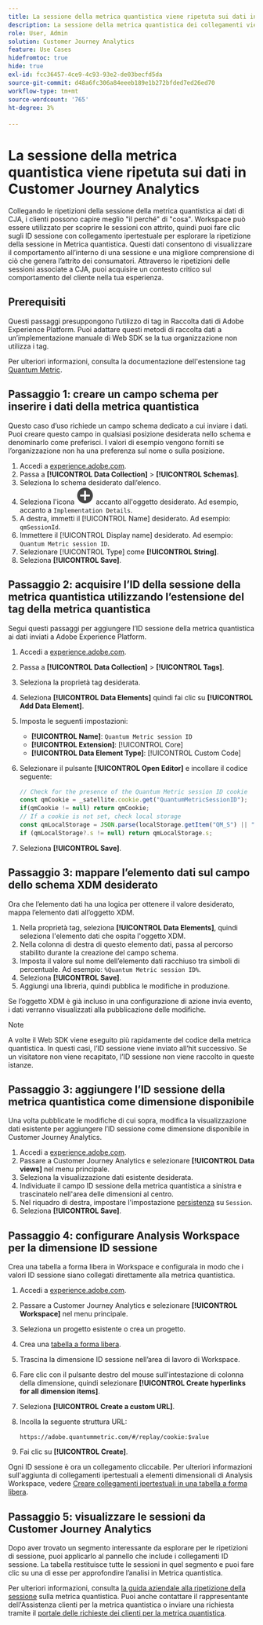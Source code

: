```yaml
---
title: La sessione della metrica quantistica viene ripetuta sui dati in Customer Journey Analytics
description: La sessione della metrica quantistica dei collegamenti viene ripetuta con i dati di CJA per comprendere meglio "il perché" dietro "cosa".
role: User, Admin
solution: Customer Journey Analytics
feature: Use Cases
hidefromtoc: true
hide: true
exl-id: fcc36457-4ce9-4c93-93e2-de03becfd5da
source-git-commit: d48a6fc306a84eeeb189e1b272bfded7ed26ed70
workflow-type: tm+mt
source-wordcount: '765'
ht-degree: 3%

---
```


# La sessione della metrica quantistica viene ripetuta sui dati in Customer Journey Analytics

Collegando le ripetizioni della sessione della metrica quantistica ai dati di CJA, i clienti possono capire meglio &quot;il perché&quot; di &quot;cosa&quot;.  Workspace può essere utilizzato per scoprire le sessioni con attrito, quindi puoi fare clic sugli ID sessione con collegamento ipertestuale per esplorare la ripetizione della sessione in Metrica quantistica.  Questi dati consentono di visualizzare il comportamento all’interno di una sessione e una migliore comprensione di ciò che genera l’attrito dei consumatori.  Attraverso le ripetizioni delle sessioni associate a CJA, puoi acquisire un contesto critico sul comportamento del cliente nella tua esperienza.

## Prerequisiti

Questi passaggi presuppongono l’utilizzo di tag in Raccolta dati di Adobe Experience Platform. Puoi adattare questi metodi di raccolta dati a un’implementazione manuale di Web SDK se la tua organizzazione non utilizza i tag.

Per ulteriori informazioni, consulta la documentazione dell&#39;estensione tag [Quantum Metric](https://experienceleague.adobe.com/en/docs/experience-platform/destinations/catalog/analytics/quantum-metric).

## Passaggio 1: creare un campo schema per inserire i dati della metrica quantistica

Questo caso d’uso richiede un campo schema dedicato a cui inviare i dati. Puoi creare questo campo in qualsiasi posizione desiderata nello schema e denominarlo come preferisci. I valori di esempio vengono forniti se l’organizzazione non ha una preferenza sul nome o sulla posizione.

1. Accedi a [experience.adobe.com](https://experience.adobe.com).
1. Passa a **[!UICONTROL Data Collection]** > **[!UICONTROL Schemas]**.
1. Seleziona lo schema desiderato dall’elenco.
1. Seleziona l&#39;icona ![Aggiungi campo](/help/assets/icons/AddCircle.svg) accanto all&#39;oggetto desiderato. Ad esempio, accanto a `Implementation Details`.
1. A destra, immetti il [!UICONTROL Name] desiderato. Ad esempio: `qmSessionId`.
1. Immettere il [!UICONTROL Display name] desiderato. Ad esempio: `Quantum Metric session ID`.
1. Selezionare [!UICONTROL Type] come **[!UICONTROL String]**.
1. Seleziona **[!UICONTROL Save]**.

## Passaggio 2: acquisire l’ID della sessione della metrica quantistica utilizzando l’estensione del tag della metrica quantistica

Segui questi passaggi per aggiungere l’ID sessione della metrica quantistica ai dati inviati a Adobe Experience Platform.

1. Accedi a [experience.adobe.com](https://experience.adobe.com).
1. Passa a **[!UICONTROL Data Collection]** > **[!UICONTROL Tags]**.
1. Seleziona la proprietà tag desiderata.
1. Seleziona **[!UICONTROL Data Elements]** quindi fai clic su **[!UICONTROL Add Data Element]**.
1. Imposta le seguenti impostazioni:
   * **[!UICONTROL Name]**: `Quantum Metric session ID`
   * **[!UICONTROL Extension]**: [!UICONTROL Core]
   * **[!UICONTROL Data Element Type]**: [!UICONTROL Custom Code]
1. Selezionare il pulsante **[!UICONTROL Open Editor]** e incollare il codice seguente:

   ```js
   // Check for the presence of the Quantum Metric session ID cookie
   const qmCookie = _satellite.cookie.get("QuantumMetricSessionID");
   if(qmCookie != null) return qmCookie;
   // If a cookie is not set, check local storage
   const qmLocalStorage = JSON.parse(localStorage.getItem("QM_S") || "{}");
   if (qmLocalStorage?.s != null) return qmLocalStorage.s;
   ```

1. Seleziona **[!UICONTROL Save]**.

## Passaggio 3: mappare l’elemento dati sul campo dello schema XDM desiderato

Ora che l’elemento dati ha una logica per ottenere il valore desiderato, mappa l’elemento dati all’oggetto XDM.

1. Nella proprietà tag, seleziona **[!UICONTROL Data Elements]**, quindi seleziona l&#39;elemento dati che ospita l&#39;oggetto XDM.
1. Nella colonna di destra di questo elemento dati, passa al percorso stabilito durante la creazione del campo schema.
1. Imposta il valore sul nome dell’elemento dati racchiuso tra simboli di percentuale. Ad esempio: `%Quantum Metric session ID%`.
1. Seleziona **[!UICONTROL Save]**.
1. Aggiungi una libreria, quindi pubblica le modifiche in produzione.

Se l’oggetto XDM è già incluso in una configurazione di azione invia evento, i dati verranno visualizzati alla pubblicazione delle modifiche.

>[!NOTE]
>
>A volte il Web SDK viene eseguito più rapidamente del codice della metrica quantistica. In questi casi, l’ID sessione viene inviato all’hit successivo. Se un visitatore non viene recapitato, l’ID sessione non viene raccolto in queste istanze.

## Passaggio 3: aggiungere l’ID sessione della metrica quantistica come dimensione disponibile

Una volta pubblicate le modifiche di cui sopra, modifica la visualizzazione dati esistente per aggiungere l’ID sessione come dimensione disponibile in Customer Journey Analytics.

1. Accedi a [experience.adobe.com](https://experience.adobe.com).
1. Passare a Customer Journey Analytics e selezionare **[!UICONTROL Data views]** nel menu principale.
1. Seleziona la visualizzazione dati esistente desiderata.
1. Individuate il campo ID sessione della metrica quantistica a sinistra e trascinatelo nell&#39;area delle dimensioni al centro.
1. Nel riquadro di destra, impostare l&#39;impostazione [persistenza](/help/data-views/component-settings/persistence.md) su `Session`.
1. Seleziona **[!UICONTROL Save]**.

## Passaggio 4: configurare Analysis Workspace per la dimensione ID sessione

Crea una tabella a forma libera in Workspace e configurala in modo che i valori ID sessione siano collegati direttamente alla metrica quantistica.

1. Accedi a [experience.adobe.com](https://experience.adobe.com).
1. Passare a Customer Journey Analytics e selezionare **[!UICONTROL Workspace]** nel menu principale.
1. Seleziona un progetto esistente o crea un progetto.
1. Crea una [tabella a forma libera](/help/analysis-workspace/visualizations/freeform-table/freeform-table.md).
1. Trascina la dimensione ID sessione nell’area di lavoro di Workspace.
1. Fare clic con il pulsante destro del mouse sull&#39;intestazione di colonna della dimensione, quindi selezionare **[!UICONTROL Create hyperlinks for all dimension items]**.
1. Seleziona **[!UICONTROL Create a custom URL]**.
1. Incolla la seguente struttura URL:

   ```
   https://adobe.quantummetric.com/#/replay/cookie:$value
   ```

1. Fai clic su **[!UICONTROL Create]**.

Ogni ID sessione è ora un collegamento cliccabile. Per ulteriori informazioni sull&#39;aggiunta di collegamenti ipertestuali a elementi dimensionali di Analysis Workspace, vedere [Creare collegamenti ipertestuali in una tabella a forma libera](/help/analysis-workspace/visualizations/freeform-table/freeform-table-hyperlinks.md).

## Passaggio 5: visualizzare le sessioni da Customer Journey Analytics

Dopo aver trovato un segmento interessante da esplorare per le ripetizioni di sessione, puoi applicarlo al pannello che include i collegamenti ID sessione. La tabella restituisce tutte le sessioni in quel segmento e puoi fare clic su una di esse per approfondire l’analisi in Metrica quantistica.

Per ulteriori informazioni, consulta [la guida aziendale alla ripetizione della sessione](https://www.quantummetric.com/resources/ebook/the-enterprise-guide-to-session-replay) sulla metrica quantistica. Puoi anche contattare il rappresentante dell&#39;Assistenza clienti per la metrica quantistica o inviare una richiesta tramite il [portale delle richieste dei clienti per la metrica quantistica](https://community.quantummetric.com/s/public-support-page).

